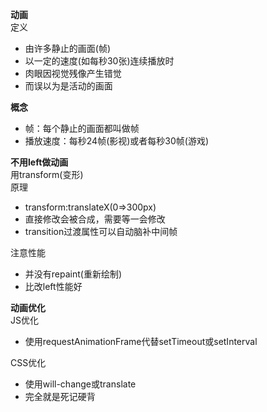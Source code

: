 **动画**  
定义  
* 由许多静止的画面(帧)  
* 以一定的速度(如每秒30张)连续播放时  
* 肉眼因视觉残像产生错觉  
* 而误以为是活动的画面  

**概念**  
* 帧：每个静止的画面都叫做帧  
* 播放速度：每秒24帧(影视)或者每秒30帧(游戏)


**不用left做动画**  
用transform(变形)  
原理  
* transform:translateX(0=>300px)  
* 直接修改会被合成，需要等一会修改  
* transition过渡属性可以自动脑补中间帧  

注意性能  
* 并没有repaint(重新绘制)  
* 比改left性能好  

**动画优化**  
JS优化  
 * 使用requestAnimationFrame代替setTimeout或setInterval  

CSS优化  
 * 使用will-change或translate  
 * 完全就是死记硬背  
